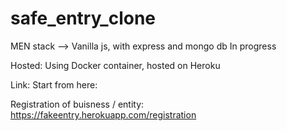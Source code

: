 # safe_entry_clone
MEN stack --> Vanilla js, with express and mongo db 
In progress 

Hosted: Using Docker container, hosted on Heroku

Link: 
Start from here: 

Registration of buisness / entity: https://fakeentry.herokuapp.com/registration
